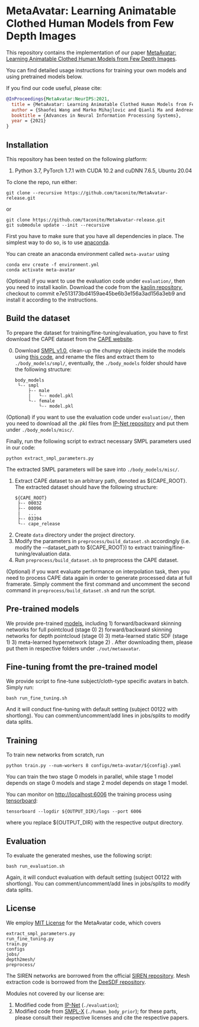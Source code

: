 # MetaAvatar: Learning Animatable Clothed Human Models from Few Depth Images
This repository contains the implementation of our paper
[MetaAvatar: Learning Animatable Clothed Human Models from Few Depth Images](https://openreview.net/forum?id=Q-PA3D1OsDz).

You can find detailed usage instructions for training your own models and using pretrained models below.

If you find our code useful, please cite:

```bibtex
@InProceedings{MetaAvatar:NeurIPS:2021,
  title = {MetaAvatar: Learning Animatable Clothed Human Models from Few Depth Images},
  author = {Shaofei Wang and Marko Mihajlovic and Qianli Ma and Andreas Geiger and Siyu Tang},
  booktitle = {Advances in Neural Information Processing Systems},
  year = {2021}
}
```

## Installation
This repository has been tested on the following platform:
1) Python 3.7, PyTorch 1.7.1 with CUDA 10.2 and cuDNN 7.6.5, Ubuntu 20.04

To clone the repo, run either:
```
git clone --recursive https://github.com/taconite/MetaAvatar-release.git
```
or
```
git clone https://github.com/taconite/MetaAvatar-release.git
git submodule update --init --recursive
```

First you have to make sure that you have all dependencies in place.
The simplest way to do so, is to use [anaconda](https://www.anaconda.com/). 

You can create an anaconda environment called `meta-avatar` using
```
conda env create -f environment.yml
conda activate meta-avatar
```

(Optional) if you want to use the evaluation code under `evaluation/`, then you need to install kaolin. Download the code from the [kaolin repository](https://github.com/NVIDIAGameWorks/kaolin.git), checkout to commit e7e513173bd4159ae45be6b3e156a3ad156a3eb9 and install it according to the instructions.

## Build the dataset
To prepare the dataset for training/fine-tuning/evaluation, you have to first download the CAPE dataset from the [CAPE website](https://cape.is.tue.mpg.de/dataset).

0. Download [SMPL v1.0](https://smpl.is.tue.mpg.de/), clean-up the chumpy objects inside the models using [this code](https://github.com/vchoutas/smplx/tree/master/tools), and rename the files and extract them to `./body_models/smpl/`, eventually, the `./body_models` folder should have the following structure:
   ```
   body_models
    └-- smpl
		├-- male
		|   └-- model.pkl
		└-- female
		    └-- model.pkl

   ```
(Optional) if you want to use the evaluation code under `evaluation/`, then you need to download all the .pkl files from [IP-Net repository](https://github.com/bharat-b7/IPNet/tree/master/assets) and put them under `./body_models/misc/`. 

Finally, run the following script to extract necessary SMPL parameters used in our code:
```
python extract_smpl_parameters.py
```
The extracted SMPL parameters will be save into `./body_models/misc/`.

1. Extract CAPE dataset to an arbitrary path, denoted as ${CAPE_ROOT}. The extracted dataset should have the following structure:
   ```
   ${CAPE_ROOT}
    ├-- 00032
	├-- 00096
	|   ...
	├-- 03394
	└-- cape_release

   ```
2. Create `data` directory under the project directory.
3. Modify the parameters in `preprocess/build_dataset.sh` accordingly (i.e. modify the --dataset_path to ${CAPE_ROOT}) to extract training/fine-tuning/evaluation data.
4. Run `preprocess/build_dataset.sh` to preprocess the CAPE dataset.

(Optional) if you want evaluate performance on interpolation task, then you need to process CAPE data again in order to generate processed data at full framerate. Simply comment the first command and uncomment the second command in `preprocess/build_dataset.sh` and run the script.

## Pre-trained models
We provide pre-trained [models](https://drive.google.com/drive/folders/17Mikk3KwNB5TQMLexiMw_x5o0sg-cArh?usp=sharing), including 1) forward/backward skinning networks for full pointcloud (stage 0) 2) forward/backward skinning networks for depth pointcloud (stage 0) 3) meta-learned static SDF (stage 1) 3) meta-learned hypernetwork (stage 2) . After downloading them, please put them in respective folders under `./out/metaavatar`.

## Fine-tuning fromt the pre-trained model 
We provide script to fine-tune subject/cloth-type specific avatars in batch. Simply run:
```
bash run_fine_tuning.sh
```
And it will conduct fine-tuning with default setting (subject 00122 with shortlong). You can comment/uncomment/add lines in jobs/splits to modify data splits.

## Training
To train new networks from scratch, run
```
python train.py --num-workers 8 configs/meta-avatar/${config}.yaml
```
You can train the two stage 0 models in parallel, while stage 1 model depends on stage 0 models and stage 2 model depends on stage 1 model.

You can monitor on <http://localhost:6006> the training process using [tensorboard](https://www.tensorflow.org/guide/summaries_and_tensorboard):
```
tensorboard --logdir ${OUTPUT_DIR}/logs --port 6006
```
where you replace ${OUTPUT_DIR} with the respective output directory.

## Evaluation
To evaluate the generated meshes, use the following script:
```
bash run_evaluation.sh
```
Again, it will conduct evaluation with default setting (subject 00122 with shortlong). You can comment/uncomment/add lines in jobs/splits to modify data splits.

## License
We employ [MIT License](LICENSE.md) for the MetaAvatar code, which covers
```
extract_smpl_parameters.py
run_fine_tuning.py
train.py
configs
jobs/
depth2mesh/
preprocess/
```
The SIREN networks are borrowed from the official [SIREN repository](https://github.com/vsitzmann/siren). Mesh extraction code is borrowed from the [DeeSDF repository](https://github.com/facebookresearch/DeepSDF).

Modules not covered by our license are:
1) Modified code from [IP-Net](https://github.com/bharat-b7/IPNet) (`./evaluation`);
2) Modified code from [SMPL-X](https://github.com/nghorbani/human_body_prior) (`./human_body_prior`);
for these parts, please consult their respective licenses and cite the respective papers.
